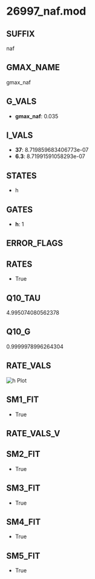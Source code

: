 # 26997_naf.mod

## SUFFIX

naf

## GMAX_NAME

gmax_naf

## G_VALS

- **gmax_naf**: 0.035

## I_VALS

- **37**: 8.719859683406773e-07
- **6.3**: 8.71991591058293e-07

## STATES

- h

## GATES

- **h**: 1

## ERROR_FLAGS


## RATES

- True

## Q10_TAU

4.995074080562378

## Q10_G

0.9999978996264304

## RATE_VALS

![h Plot](/Users/pbozelos/Dropbox/icg-Chai-Panos/supermodels/output_markdown_files/Na/26997_naf.mod/images/h.png)

## SM1_FIT

- True

## RATE_VALS_V

## SM2_FIT

- True

## SM3_FIT

- True

## SM4_FIT

- True

## SM5_FIT

- True

